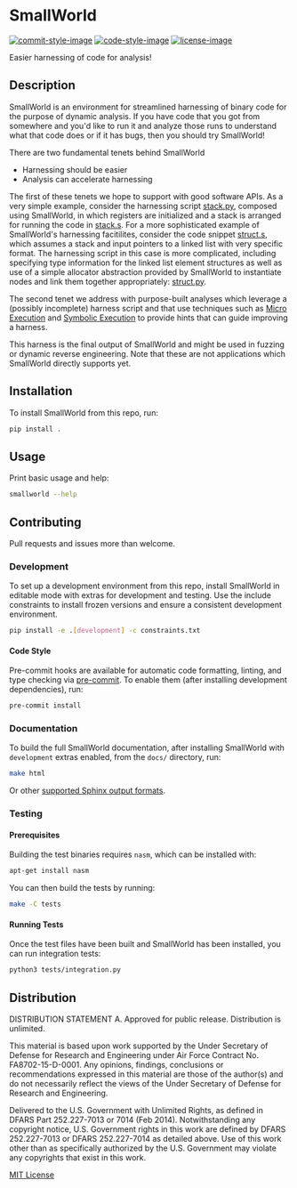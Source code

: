 # SmallWorld

[![commit-style-image]][conventional]
[![code-style-image]][black]
[![license-image]][mit]

Easier harnessing of code for analysis!

## Description

SmallWorld is an environment for streamlined harnessing of binary code for the
purpose of dynamic analysis. If you have code that you got from somewhere and
you'd like to run it and analyze those runs to understand what that code does
or if it has bugs, then you should try SmallWorld!

There are two fundamental tenets behind SmallWorld
* Harnessing should be easier
* Analysis can accelerate harnessing

The first of these tenets we hope to support with good software APIs. As a very
simple example, consider the harnessing script
[stack.py](https://github.com/smallworld-re/smallworld/blob/main/tests/square.py),
composed using SmallWorld, in which registers are initialized and a stack is
arranged for running the code in
[stack.s](https://github.com/smallworld-re/smallworld/blob/main/tests/stack.s).
For a more sophisticated example of SmallWorld's harnessing facitilites,
consider the code snippet
[struct.s](https://github.com/smallworld-re/smallworld/blob/main/tests/struct.s),
which assumes a stack and input pointers to a linked list with very specific
format. The harnessing script in this case is more complicated, including
specifying type information for the linked list element structures as well as
use of a simple allocator abstraction provided by SmallWorld to instantiate
nodes and link them together appropriately:
[struct.py](https://github.com/smallworld-re/smallworld/blob/main/tests/struct.py).

The second tenet we address with purpose-built analyses which leverage a
(possibly incomplete) harness script and that use techniques such as [Micro
Execution](https://www.microsoft.com/en-us/research/wp-content/uploads/2016/02/microx.pdf)
and [Symbolic
Execution](https://en.wikipedia.org/wiki/Symbolic_execution#:~:text=In%20computer%20science%2C%20symbolic%20execution,of%20a%20program%20to%20execute)
to provide hints that can guide improving a harness. 

This harness is the final output of SmallWorld and might be used in fuzzing or
dynamic reverse engineering. Note that these are not applications which
SmallWorld directly supports yet.


## Installation

To install SmallWorld from this repo, run:

```bash
pip install .
```

## Usage

Print basic usage and help:

```bash
smallworld --help
```

## Contributing

Pull requests and issues more than welcome.

### Development

To set up a development environment from this repo, install SmallWorld in
editable mode with extras for development and testing. Use the include
constraints to install frozen versions and ensure a consistent development
environment.

```bash
pip install -e .[development] -c constraints.txt
```

#### Code Style

Pre-commit hooks are available for automatic code formatting, linting, and type
checking via [pre-commit](https://pre-commit.com/). To enable them (after
installing development dependencies), run:

```bash
pre-commit install
```

### Documentation

To build the full SmallWorld documentation, after installing SmallWorld with
`development` extras enabled, from the `docs/` directory, run:

```bash
make html
```

Or other [supported Sphinx output formats](https://www.sphinx-doc.org/en/master/usage/builders/index.html).

### Testing

#### Prerequisites

Building the test binaries requires `nasm`, which can be installed with:

```bash
apt-get install nasm
```

You can then build the tests by running:

```bash
make -C tests
```

#### Running Tests

Once the test files have been built and SmallWorld has been installed, you can
run integration tests:

```bash
python3 tests/integration.py
```

## Distribution

DISTRIBUTION STATEMENT A. Approved for public release. Distribution is
unlimited.

This material is based upon work supported by the Under Secretary of Defense
for Research and Engineering under Air Force Contract No. FA8702-15-D-0001. Any
opinions, findings, conclusions or recommendations expressed in this material
are those of the author(s) and do not necessarily reflect the views of the
Under Secretary of Defense for Research and Engineering.

Delivered to the U.S. Government with Unlimited Rights, as defined in DFARS
Part 252.227-7013 or 7014 (Feb 2014). Notwithstanding any copyright notice,
U.S. Government rights in this work are defined by DFARS 252.227-7013 or DFARS
252.227-7014 as detailed above. Use of this work other than as specifically
authorized by the U.S. Government may violate any copyrights that exist in this
work.

[MIT License](LICENSE.txt)

[commit-style-image]: https://img.shields.io/badge/commits-conventional-fe5196.svg
[conventional]: https://www.conventionalcommits.org/en/v1.0.0/
[code-style-image]: https://img.shields.io/badge/code%20style-black-000000.svg
[black]: https://github.com/psf/black
[license-image]: https://img.shields.io/badge/license-MIT-green.svg
[mit]: ./LICENSE.txt
